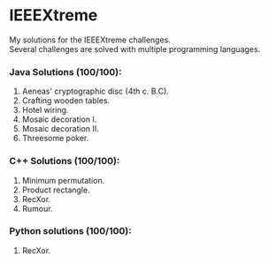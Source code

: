 # IEEEXtreme
My solutions for the IEEEXtreme challenges.  
Several challenges are solved with multiple programming languages.

### Java Solutions (100/100):
1. Aeneas' cryptographic disc (4th c. B.C).
2. Crafting wooden tables.
3. Hotel wiring.
4. Mosaic decoration I.
5. Mosaic decoration II.
6. Threesome poker.

### C++ Solutions (100/100):
1. Minimum permutation.
2. Product rectangle.
3. RecXor.
4. Rumour.

### Python solutions (100/100):
1. RecXor.
